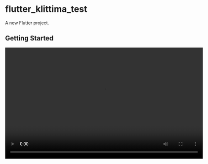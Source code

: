 # flutter_klittima_test

A new Flutter project.

## Getting Started

<video width="640" height="360" controls>
  <source src="https://github.com/username/repository-name/blob/main/path/to/your-video.webm?raw=true" type="video/webm">
  Your browser does not support the video tag.
</video>
